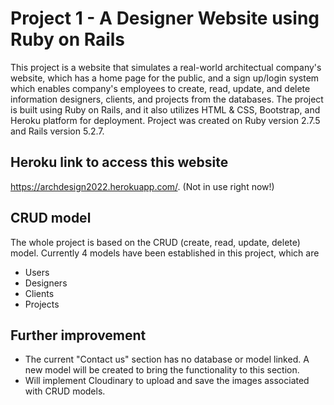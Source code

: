 # Project 1 - A Designer Website using Ruby on Rails

This project is a website that simulates a real-world architectual company's website, which has a home page for the public, and a sign up/login system which enables company's employees to create, read, update, and delete information designers, clients, and projects from the databases. The project is built using Ruby on Rails, and it also utilizes HTML & CSS, Bootstrap, and Heroku platform for deployment. Project was created on Ruby version 2.7.5 and Rails version 5.2.7.

Heroku link to access this website
-------------------------------------------------------
https://archdesign2022.herokuapp.com/. (Not in use right now!)

CRUD model
-------------------------------------------------------
The whole project is based on the CRUD (create, read, update, delete) model. Currently 4 models have been established in this project, which are
* Users
* Designers
* Clients
* Projects

Further improvement
-------------------------------------------------------
* The current "Contact us" section has no database or model linked. A new model will be created to bring the functionality to this section.
* Will implement Cloudinary to upload and save the images associated with CRUD models.


